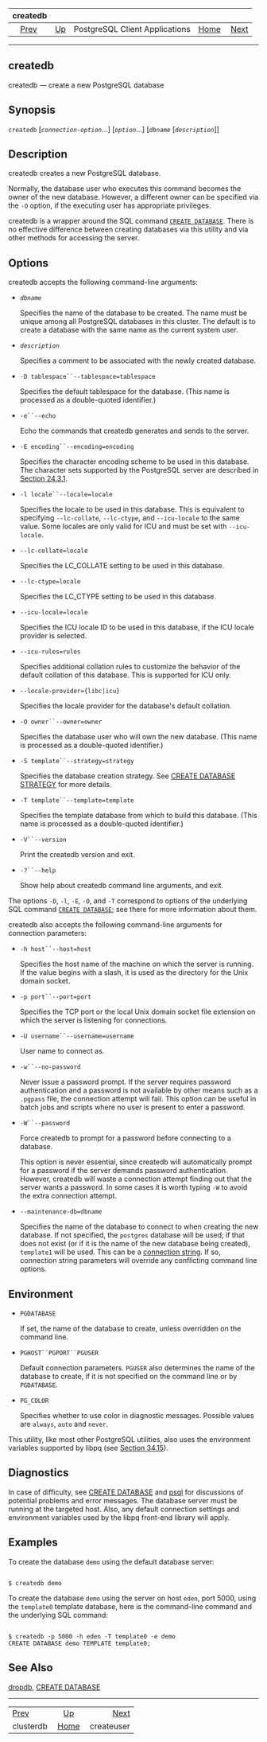 <!--?xml version="1.0" encoding="UTF-8" standalone="no"?-->

|                 createdb                |                                                              |                                |                                                       |                                           |
| :-------------------------------------: | :----------------------------------------------------------- | :----------------------------: | ----------------------------------------------------: | ----------------------------------------: |
| [Prev](app-clusterdb.html "clusterdb")  | [Up](reference-client.html "PostgreSQL Client Applications") | PostgreSQL Client Applications | [Home](index.html "PostgreSQL 17devel Documentation") |  [Next](app-createuser.html "createuser") |

***



## createdb

createdb — create a new PostgreSQL database

## Synopsis

`createdb` \[*`connection-option`*...] \[*`option`*...] \[*`dbname`* \[*`description`*]]

## Description

createdb creates a new PostgreSQL database.

Normally, the database user who executes this command becomes the owner of the new database. However, a different owner can be specified via the `-O` option, if the executing user has appropriate privileges.

createdb is a wrapper around the SQL command [`CREATE DATABASE`](sql-createdatabase.html "CREATE DATABASE"). There is no effective difference between creating databases via this utility and via other methods for accessing the server.

## Options

createdb accepts the following command-line arguments:

*   *`dbname`*

    Specifies the name of the database to be created. The name must be unique among all PostgreSQL databases in this cluster. The default is to create a database with the same name as the current system user.

*   *`description`*

    Specifies a comment to be associated with the newly created database.

*   `-D tablespace``--tablespace=tablespace`

    Specifies the default tablespace for the database. (This name is processed as a double-quoted identifier.)

*   `-e``--echo`

    Echo the commands that createdb generates and sends to the server.

*   `-E encoding``--encoding=encoding`

    Specifies the character encoding scheme to be used in this database. The character sets supported by the PostgreSQL server are described in [Section 24.3.1](multibyte.html#MULTIBYTE-CHARSET-SUPPORTED "24.3.1. Supported Character Sets").

*   `-l locale``--locale=locale`

    Specifies the locale to be used in this database. This is equivalent to specifying `--lc-collate`, `--lc-ctype`, and `--icu-locale` to the same value. Some locales are only valid for ICU and must be set with `--icu-locale`.

*   `--lc-collate=locale`

    Specifies the LC\_COLLATE setting to be used in this database.

*   `--lc-ctype=locale`

    Specifies the LC\_CTYPE setting to be used in this database.

*   `--icu-locale=locale`

    Specifies the ICU locale ID to be used in this database, if the ICU locale provider is selected.

*   `--icu-rules=rules`

    Specifies additional collation rules to customize the behavior of the default collation of this database. This is supported for ICU only.

*   `--locale-provider={libc|icu}`

    Specifies the locale provider for the database's default collation.

*   `-O owner``--owner=owner`

    Specifies the database user who will own the new database. (This name is processed as a double-quoted identifier.)

*   `-S template``--strategy=strategy`

    Specifies the database creation strategy. See [CREATE DATABASE STRATEGY](sql-createdatabase.html#CREATE-DATABASE-STRATEGY) for more details.

*   `-T template``--template=template`

    Specifies the template database from which to build this database. (This name is processed as a double-quoted identifier.)

*   `-V``--version`

    Print the createdb version and exit.

*   `-?``--help`

    Show help about createdb command line arguments, and exit.

The options `-D`, `-l`, `-E`, `-O`, and `-T` correspond to options of the underlying SQL command [`CREATE DATABASE`](sql-createdatabase.html "CREATE DATABASE"); see there for more information about them.

createdb also accepts the following command-line arguments for connection parameters:

*   `-h host``--host=host`

    Specifies the host name of the machine on which the server is running. If the value begins with a slash, it is used as the directory for the Unix domain socket.

*   `-p port``--port=port`

    Specifies the TCP port or the local Unix domain socket file extension on which the server is listening for connections.

*   `-U username``--username=username`

    User name to connect as.

*   `-w``--no-password`

    Never issue a password prompt. If the server requires password authentication and a password is not available by other means such as a `.pgpass` file, the connection attempt will fail. This option can be useful in batch jobs and scripts where no user is present to enter a password.

*   `-W``--password`

    Force createdb to prompt for a password before connecting to a database.

    This option is never essential, since createdb will automatically prompt for a password if the server demands password authentication. However, createdb will waste a connection attempt finding out that the server wants a password. In some cases it is worth typing `-W` to avoid the extra connection attempt.

*   `--maintenance-db=dbname`

    Specifies the name of the database to connect to when creating the new database. If not specified, the `postgres` database will be used; if that does not exist (or if it is the name of the new database being created), `template1` will be used. This can be a [connection string](libpq-connect.html#LIBPQ-CONNSTRING "34.1.1. Connection Strings"). If so, connection string parameters will override any conflicting command line options.

## Environment

*   `PGDATABASE`

    If set, the name of the database to create, unless overridden on the command line.

*   `PGHOST``PGPORT``PGUSER`

    Default connection parameters. `PGUSER` also determines the name of the database to create, if it is not specified on the command line or by `PGDATABASE`.

*   `PG_COLOR`

    Specifies whether to use color in diagnostic messages. Possible values are `always`, `auto` and `never`.

This utility, like most other PostgreSQL utilities, also uses the environment variables supported by libpq (see [Section 34.15](libpq-envars.html "34.15. Environment Variables")).

## Diagnostics

In case of difficulty, see [CREATE DATABASE](sql-createdatabase.html "CREATE DATABASE") and [psql](app-psql.html "psql") for discussions of potential problems and error messages. The database server must be running at the targeted host. Also, any default connection settings and environment variables used by the libpq front-end library will apply.

## Examples

To create the database `demo` using the default database server:

```

$ createdb demo
```

To create the database `demo` using the server on host `eden`, port 5000, using the `template0` template database, here is the command-line command and the underlying SQL command:

```

$ createdb -p 5000 -h eden -T template0 -e demo
CREATE DATABASE demo TEMPLATE template0;
```

## See Also

[dropdb](app-dropdb.html "dropdb"), [CREATE DATABASE](sql-createdatabase.html "CREATE DATABASE")

***

|                                         |                                                              |                                           |
| :-------------------------------------- | :----------------------------------------------------------: | ----------------------------------------: |
| [Prev](app-clusterdb.html "clusterdb")  | [Up](reference-client.html "PostgreSQL Client Applications") |  [Next](app-createuser.html "createuser") |
| clusterdb                               |     [Home](index.html "PostgreSQL 17devel Documentation")    |                                createuser |
